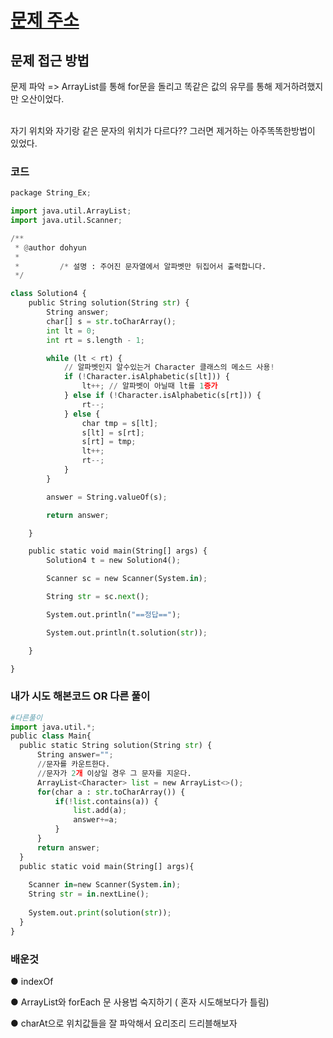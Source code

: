 # [문제 주소](https://programmers.co.kr/learn/courses/30/lessons/42883)

## 문제 접근 방법

문제 파악 => ArrayList를 통해 for문을 돌리고 똑같은 값의 유무를 통해 제거하려했지만 오산이었다. 

<br>자기 위치와 자기랑 같은 문자의 위치가 다르다?? 그러면 제거하는 아주똑똑한방법이 있었다.


### 코드

```python
package String_Ex;

import java.util.ArrayList;
import java.util.Scanner;

/**
 * @author dohyun
 * 
 *         /* 설명 : 주어진 문자열에서 알파벳만 뒤집어서 출력합니다.
 */

class Solution4 {
	public String solution(String str) {
		String answer;
		char[] s = str.toCharArray();
		int lt = 0;
		int rt = s.length - 1;

		while (lt < rt) {
			// 알파벳인지 알수있는거 Character 클래스의 메소드 사용!
			if (!Character.isAlphabetic(s[lt])) {
				lt++; // 알파벳이 아닐때 lt를 1증가
			} else if (!Character.isAlphabetic(s[rt])) {
				rt--;
			} else {
				char tmp = s[lt];
				s[lt] = s[rt];
				s[rt] = tmp;
				lt++;
				rt--;
			}
		}

		answer = String.valueOf(s);

		return answer;

	}

	public static void main(String[] args) {
		Solution4 t = new Solution4();

		Scanner sc = new Scanner(System.in);

		String str = sc.next();

		System.out.println("==정답==");

		System.out.println(t.solution(str));

	}

}

```

### 내가 시도 해본코드  OR 다른 풀이

```python
#다른풀이
import java.util.*;
public class Main{
  public static String solution(String str) {
	  String answer="";
	  //문자를 카운트한다.
	  //문자가 2개 이상일 경우 그 문자를 지운다.
	  ArrayList<Character> list = new ArrayList<>();
	  for(char a : str.toCharArray()) {
		  if(!list.contains(a)) {
			  list.add(a);
			  answer+=a;
		  }
	  }
	  return answer;
  }
  public static void main(String[] args){
	
    Scanner in=new Scanner(System.in);
    String str = in.nextLine();
    
    System.out.print(solution(str)); 
  }
}
```

### 배운것

● indexOf

● ArrayList와 forEach 문 사용법 숙지하기 ( 혼자 시도해보다가 틀림)

● charAt으로 위치값들을 잘 파악해서 요리조리 드리블해보자

